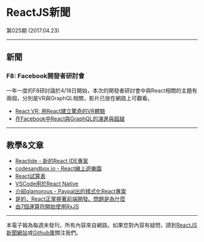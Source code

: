 # ReactJS新聞 

第025期 (2017.04.23)

***

## 新聞

### F8: Facebook開發者研討會

一年一度的F8研討論於4/18日開始，本次的開發者研討會中與React相關的主題有兩個，分別是VR與GraphQL相關，影片已放在網路上可觀看。

- [React VR: 用React建立驚奇的VR體驗](https://developers.facebook.com/videos/f8-2017/react-vr-build-amazing-vr-experiences-using-react/)
- [在Facebook中React與GraphQL的演進與超越](https://developers.facebook.com/videos/f8-2017/the-evolution-of-react-and-graphql-at-facebook-and-beyond/)



***

## 教學&文章

- [Reactide - 新的React IDE專案](http://reactide.io/)
- [codesandbox.io - React線上遊樂園](http://codesandbox.io)
- [React試算表](https://nadbm.github.io/react-datasheet/)
- [VSCode用於React Native](https://medium.com/react-native-training/vscode-for-react-native-526ec4a368ce)
- [介紹glamorous - Paypal出的樣式化React專案](https://medium.com/@kentcdodds/introducing-glamorous-fb3c9f4ed20e)
- [是的，React正掌握著前端開發。問題是為什麼](https://medium.freecodecamp.com/yes-react-is-taking-over-front-end-development-the-question-is-why-40837af8ab76)
- [由7個運算符開始使用RxJS](https://www.infoq.com/articles/rxjs-get-started-operators)

***

本電子報為每週末發刊，所有內容來自網路。如果您對內容有疑問，請到[ReactJS新聞網站][1]或[Github庫][2]關注我們。

[1]: https://www.reactjs-tw.top/
[2]: https://github.com/eyesofkids/reactjs-news-weekly

